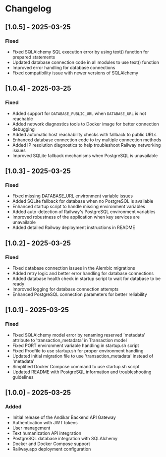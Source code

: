 # Changelog

## [1.0.5] - 2025-03-25

### Fixed
- Fixed SQLAlchemy SQL execution error by using text() function for prepared statements
- Updated database connection code in all modules to use text() function
- Improved error handling for database connections 
- Fixed compatibility issue with newer versions of SQLAlchemy

## [1.0.4] - 2025-03-25

### Fixed
- Added support for `DATABASE_PUBLIC_URL` when `DATABASE_URL` is not reachable
- Added network diagnostics tools to Docker image for better connection debugging
- Added automatic host reachability checks with fallback to public URLs
- Enhanced database connection code to try multiple connection methods
- Added IP resolution diagnostics to help troubleshoot Railway networking issues
- Improved SQLite fallback mechanisms when PostgreSQL is unavailable

## [1.0.3] - 2025-03-25

### Fixed
- Fixed missing DATABASE_URL environment variable issues
- Added SQLite fallback for database when no PostgreSQL is available
- Enhanced startup script to handle missing environment variables
- Added auto-detection of Railway's PostgreSQL environment variables
- Improved robustness of the application when key services are unavailable
- Added detailed Railway deployment instructions in README

## [1.0.2] - 2025-03-25

### Fixed
- Fixed database connection issues in the Alembic migrations
- Added retry logic and better error handling for database connections
- Added database health check in startup script to wait for database to be ready
- Improved logging for database connection attempts
- Enhanced PostgreSQL connection parameters for better reliability

## [1.0.1] - 2025-03-25

### Fixed
- Fixed SQLAlchemy model error by renaming reserved 'metadata' attribute to 'transaction_metadata' in Transaction model
- Fixed PORT environment variable handling in startup.sh script 
- Fixed Procfile to use startup.sh for proper environment handling
- Updated initial migration file to use 'transaction_metadata' instead of 'metadata'
- Simplified Docker Compose command to use startup.sh script
- Updated README with PostgreSQL information and troubleshooting guidelines

## [1.0.0] - 2025-03-25

### Added
- Initial release of the Andikar Backend API Gateway
- Authentication with JWT tokens
- User management
- Text humanization API integration
- PostgreSQL database integration with SQLAlchemy
- Docker and Docker Compose support
- Railway.app deployment configuration
